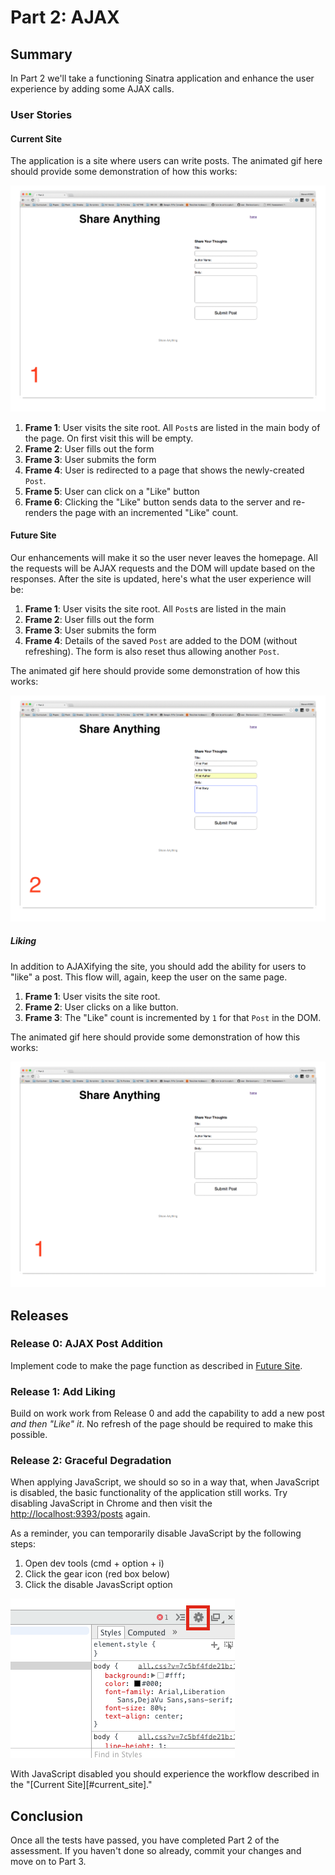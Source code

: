# Part 2:  AJAX

## Summary

In Part 2 we'll take a functioning Sinatra application and enhance the user
experience by adding some AJAX calls.

### User Stories

<a name="current_site">

#### Current Site

The application is a site where users can write posts.  The animated gif here
should provide some demonstration of how this works:

![](mockups/original_functionality.gif)

1. **Frame 1**: User visits the site root. All `Post`s are listed in the main
   body of the page. On first visit this will be empty.
1. **Frame 2**: User fills out the form
1. **Frame 3**: User submits the form
1. **Frame 4**: User is redirected to a page that shows the newly-created `Post`.
1. **Frame 5**: User can click on a "Like" button
1. **Frame 6**: Clicking the "Like" button sends data to the server and
   re-renders the page with an incremented "Like" count.

<a name="future-site">

#### Future Site

Our enhancements will make it so the user never leaves the homepage.  All the
requests will be AJAX requests and the DOM will update based on the responses.
After the site is updated, here's what the user experience will be:

1. **Frame 1**: User visits the site root. All `Post`s are listed in the main
1. **Frame 2**: User fills out the form
1. **Frame 3**: User submits the form
1. **Frame 4**: Details of the saved `Post` are added to the DOM (without refreshing). The form is also reset thus allowing another `Post`.

The animated gif here should provide some demonstration of how this works:

![](mockups/ajax_post.gif)

##### Liking

In addition to AJAXifying the site, you should add the ability for users to "like" a post. This flow will, again, keep the user on the same page.

1. **Frame 1**: User visits the site root.
1. **Frame 2**: User clicks on a like button.
1. **Frame 3**: The "Like" count is incremented by `1` for that `Post` in the DOM.

The animated gif here should provide some demonstration of how this works:

![](mockups/like_functionality.gif)

## Releases

### Release 0: AJAX Post Addition

Implement code to make the page function as described in
[Future Site](#future-site).

### Release 1: Add Liking

Build on work work from Release 0 and add the capability to add a new post _and
then "Like" it_. No refresh of the page should be required to make this
possible.

### Release 2: Graceful Degradation

When applying JavaScript, we should so so in a way that, when JavaScript is
disabled, the basic functionality of the application still works. Try disabling
JavaScript in Chrome and then visit the [http://localhost:9393/posts](http://localhost:9393/posts) again.

As a reminder, you can temporarily disable JavaScript by the following steps:

1. Open dev tools (cmd + option + i)
1. Click the gear icon (red box below)
1. Click the disable JavasScript option

![](resources/devtoolpix.png)

With JavaScript disabled you should experience the workflow
described in the "[Current Site][#current_site]."

## Conclusion

Once all the tests have passed, you have completed Part 2 of the assessment. If
you haven't done so already, commit your changes and move on to Part 3.
